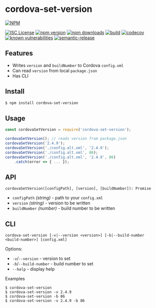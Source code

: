 # cordova-set-version

[![NPM](https://nodei.co/npm/cordova-set-version.png?downloads=true&stars=true)](https://nodei.co/npm/cordova-set-version/)

[![ISC License](https://img.shields.io/npm/l/cordova-set-version.svg?style=flat)](http://opensource.org/licenses/ISC)
[![npm version](https://img.shields.io/npm/v/cordova-set-version.svg?style=flat)](http://npm.im/cordova-set-version)
[![npm downloads](https://img.shields.io/npm/dt/cordova-set-version.svg?style=flat)](http://npm-stat.com/charts.html?package=cordova-set-version&from=2017-02-08)
[![build](https://img.shields.io/github/workflow/status/gligoran/cordova-set-version/node/master?style=flat)](https://github.com/gligoran/cordova-set-version/actions?query=branch%3Amaster+workflow%3Anode)
[![codecov](https://img.shields.io/codecov/c/github/gligoran/cordova-set-version.svg?style=flat)](https://codecov.io/gh/gligoran/cordova-set-version)
[![known vulnerabilities](https://snyk.io/test/github/gligoran/cordova-set-version/badge.svg?targetFile=package.json)](https://snyk.io/test/github/gligoran/cordova-set-version?targetFile=package.json)
[![semantic-release](https://img.shields.io/badge/%20%20%F0%9F%93%A6%F0%9F%9A%80-semantic--release-e10079.svg?style=flat)](https://github.com/semantic-release/semantic-release)

## Features

- Writes `version` and `buildNumber` to Cordova `config.xml`
- Can read `version` from local `package.json`
- Has CLI

## Install

```sh
$ npm install cordova-set-version
```

## Usage

```js
const cordovaSetVersion = require('cordova-set-version');

cordovaSetVersion(); // reads version from package.json
cordovaSetVersion('2.4.9');
cordovaSetVersion('./config.alt.xml', '2.4.9');
cordovaSetVersion('./config.alt.xml', 86);
cordovaSetVersion('./config.alt.xml', '2.4.9', 86)
    .catch(error => { ... });
```

## API

`cordovaSetVersion([configPath], [version], [buildNumber]): Promise`

- `configPath` _(string)_ - path to your `config.xml`
- `version` _(string)_ - version to be written
- `buildNumber` _(number)_ - build number to be written

## CLI

`cordova-set-version [-v|--version <version>] [-b|--build-number <build-number>] [config.xml]`

Options:

- `-v`/`--version` - version to set
- `-b`/`--build-number` - build number to set
- `--help` - display help

Examples

```
$ cordova-set-version
$ cordova-set-version -v 2.4.9
$ cordova-set-version -b 86
$ cordova-set-version -v 2.4.9 -b 86
```

